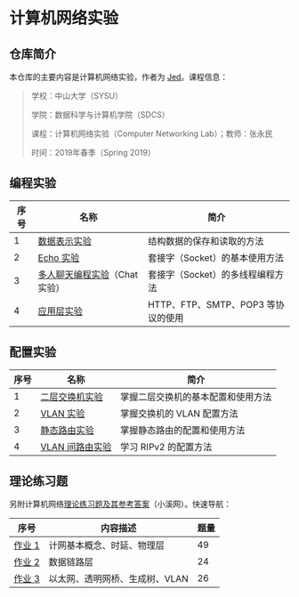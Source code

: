# 计算机网络实验

## 仓库简介

本仓库的主要内容是计算机网络实验，作者为 [Jed](https://www.jeddd.com)。课程信息：

> 学校：中山大学（SYSU）
>
> 学院：数据科学与计算机学院（SDCS）
>
> 课程：计算机网络实验（Computer Networking Lab）；教师：张永民
>
> 时间：2019年春季（Spring 2019）



## 编程实验

| 序号 | 名称                                                         | 简介                               |
| ---- | ------------------------------------------------------------ | ---------------------------------- |
| 1    | [数据表示实验](Programming_编程实验/Prog1_DataExpressing)    | 结构数据的保存和读取的方法         |
| 2    | [Echo 实验](Programming_编程实验/Prog2_TcpUdpEcho)           | 套接字（Socket）的基本使用方法     |
| 3    | [多人聊天编程实验](Programming_编程实验/Prog3_TcpGroupChat)（Chat 实验） | 套接字（Socket）的多线程编程方法   |
| 4    | [应用层实验](Programming_编程实验/Prog4_ApplicationLayer)    | HTTP、FTP、SMTP、POP3 等协议的使用 |



## 配置实验

| 序号 | 名称                                                         | 简介                               |
| ---- | ------------------------------------------------------------ | ---------------------------------- |
| 1    | [二层交换机实验](Configuring_配置实验/Conf1_二层交换机实验)  | 掌握二层交换机的基本配置和使用方法 |
| 2    | [VLAN 实验](Configuring_配置实验/Conf2_VLAN实验)             | 掌握交换机的 VLAN 配置方法         |
| 3    | [静态路由实验](Configuring_配置实验/Conf3_静态路由实验)      | 掌握静态路由的配置和使用方法       |
| 4    | [VLAN 间路由实验](Configuring_配置实验/Conf4_VLAN间路由实验) | 学习 RIPv2 的配置方法              |



## 理论练习题

另附计算机网络[理论练习题及其参考答案](计网理论练习题)（小溪网）。快速导航：

| 序号             | 内容描述                       | 题量 |
| ---------------- | ------------------------------ | ---- |
| [作业 1](计网理论练习题/ex1.md) | 计网基本概念、时延、物理层     | 49   |
| [作业 2](计网理论练习题/ex2.md) | 数据链路层                     | 24   |
| [作业 3](计网理论练习题/ex3.md) | 以太网、透明网桥、生成树、VLAN | 26   |

